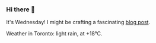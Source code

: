 ### Hi there :wave:

It's Wednesday! I might be crafting a fascinating [blog post](https://www.benjaminwuethrich.dev).

Weather in Toronto: light rain, at +18°C.
